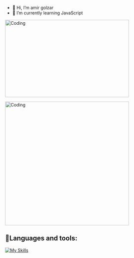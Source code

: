 - 👋 Hi, I’m amir golzar
- 🌱 I’m currently learning JavaScript
<!--
<div align="left">
  <img src="https://github-readme-stats.vercel.app/api?username=amir-golzar&theme=merko" height="150" />
  <img src="https://github-readme-stats.vercel.app/api/top-langs?username=amir-golzar&locale=en&hide_title=false&count_private=true&layout=compact&card_width=320&langs_count=5&theme=merko&hide_border=false" height="150" alt="languages graph"  />
</div>
-->


<p float="center">
  <img align="center" alt="Coding" width="400" height="250" src="https://media.giphy.com/media/v1.Y2lkPTc5MGI3NjExbnpldWJyMGlwYjlhMmk5eWdqOWI3M3A5dmF6dXhvaHNkcGJwN3huOCZlcD12MV9pbnRlcm5hbF9naWZfYnlfaWQmY3Q9Zw/zqG2gKQdrGs42MaB5u/giphy.gif">
</p>

<p float="center">
  <img align="center" alt="Coding" width="400" src="https://www.gifcen.com/wp-content/uploads/2022/01/meme-gif-3.gif">
 </p>
 
<h2>
🌳Languages and tools:
</h2>

<!-- [id]: https://octodex.github.com/images/dojocat.jpg  "The Dojocat" -->

[![My Skills](https://skillicons.dev/icons?i=html,css,vscode,sass,js,nodejs,npm,git,express,ESM,github,postman)](https://skillicons.dev)

<!--
<img src="https://raw.githubusercontent.com/shimizudev/shimizudev/output/snake.svg" alt="Snake animation" white="50" />
-->
